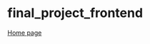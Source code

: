# final_project_frontend
<html>
<head>
</head>
<body>
<a href="main.html">Home page</a>
</body>
</html>
